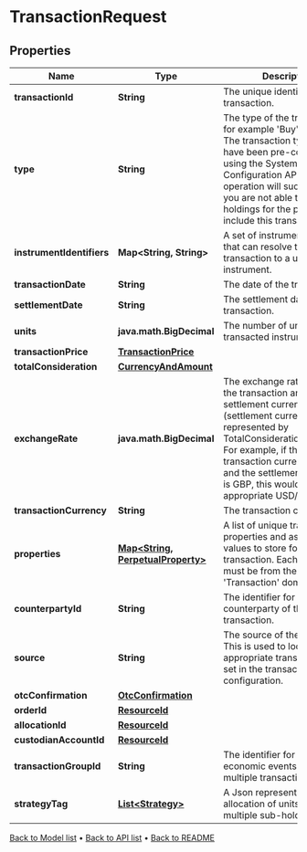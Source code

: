 

# TransactionRequest


## Properties

| Name | Type | Description | Notes |
|------------ | ------------- | ------------- | -------------|
|**transactionId** | **String** | The unique identifier of the transaction. |  |
|**type** | **String** | The type of the transaction, for example &#39;Buy&#39; or &#39;Sell&#39;. The transaction type must have been pre-configured using the System Configuration API. If not, this operation will succeed but you are not able to calculate holdings for the portfolio that include this transaction. |  |
|**instrumentIdentifiers** | **Map&lt;String, String&gt;** | A set of instrument identifiers that can resolve the transaction to a unique instrument. |  |
|**transactionDate** | **String** | The date of the transaction. |  |
|**settlementDate** | **String** | The settlement date of the transaction. |  |
|**units** | **java.math.BigDecimal** | The number of units of the transacted instrument. |  |
|**transactionPrice** | [**TransactionPrice**](TransactionPrice.md) |  |  [optional] |
|**totalConsideration** | [**CurrencyAndAmount**](CurrencyAndAmount.md) |  |  |
|**exchangeRate** | **java.math.BigDecimal** | The exchange rate between the transaction and settlement currency (settlement currency being represented by TotalConsideration.Currency). For example, if the transaction currency is USD and the settlement currency is GBP, this would be the appropriate USD/GBP rate. |  [optional] |
|**transactionCurrency** | **String** | The transaction currency. |  [optional] |
|**properties** | [**Map&lt;String, PerpetualProperty&gt;**](PerpetualProperty.md) | A list of unique transaction properties and associated values to store for the transaction. Each property must be from the &#39;Transaction&#39; domain. |  [optional] |
|**counterpartyId** | **String** | The identifier for the counterparty of the transaction. |  [optional] |
|**source** | **String** | The source of the transaction. This is used to look up the appropriate transaction group set in the transaction type configuration. |  [optional] |
|**otcConfirmation** | [**OtcConfirmation**](OtcConfirmation.md) |  |  [optional] |
|**orderId** | [**ResourceId**](ResourceId.md) |  |  [optional] |
|**allocationId** | [**ResourceId**](ResourceId.md) |  |  [optional] |
|**custodianAccountId** | [**ResourceId**](ResourceId.md) |  |  [optional] |
|**transactionGroupId** | **String** | The identifier for grouping economic events across multiple transactions |  [optional] |
|**strategyTag** | [**List&lt;Strategy&gt;**](Strategy.md) | A Json representing the allocation of units accross multiple sub-holding keys |  [optional] |



[Back to Model list](../README.md#documentation-for-models) &#8226; [Back to API list](../README.md#documentation-for-api-endpoints) &#8226; [Back to README](../README.md)


